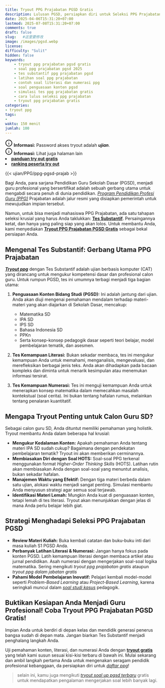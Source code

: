 ```yaml
---
title: Tryout PPG Prajabatan PGSD Gratis
description: Lulusan PGSD, persiapkan diri untuk Seleksi PPG Prajabatan 2025 dengan tryout gratis! Latihan soal Tes Substantif (Literasi, Numerasi, Penguasaan Konten) di sini.
date: 2025-04-06T15:31:20+07:00
lastmod: 2025-07-08T15:31:20+07:00
comments: true
draft: false 
slug:   #这里要修改
image: /images/pgsd.webp
license: 
difficulty: "Sulit"
hidden: false
keywords: 
    - tryout ppg prajabatan pgsd gratis
    - soal ppg prajabatan pgsd 2025
    - tes substantif ppg prajabatan pgsd
    - latihan soal ppg prajabatan
    - contoh soal literasi dan numerasi ppg
    - soal penguasaan konten pgsd
    - simulasi tes ppg prajabatan gratis
    - cara lulus seleksi ppg prajabatan
    - tryout ppg prajabatan gratis	
categories:
- tryout ppg
tags:
- 
waktu: 150 menit
jumlah: 100 
---
```


<div class="alert alert-info">
  <svg xmlns="http://www.w3.org/2000/svg" width="24" height="24" viewBox="0 0 24 24" fill="none" stroke="currentColor" stroke-width="2" stroke-linecap="round" stroke-linejoin="round" class="feather feather-info"><circle cx="12" cy="12" r="10"></circle><line x1="12" y1="16" x2="12" y2="12"></line>    <line x1="12" y1="8" x2="12.01" y2="8"></line>  </svg>
  <span><strong>Informasi:</strong> Password akses tryout adalah <b><i>ujian</b></i>.</span>
</div>
<div class="alert alert-info">
  <svg xmlns="http://www.w3.org/2000/svg" width="24" height="24" viewBox="0 0 24 24" fill="none" stroke="currentColor" stroke-width="2" stroke-linecap="round" stroke-linejoin="round" class="feather feather-info"><circle cx="12" cy="12" r="10"></circle><line x1="12" y1="16" x2="12" y2="12"></line>    <line x1="12" y1="8" x2="12.01" y2="8"></line>  </svg>
  <span><strong>Informasi:</strong> Lihat juga halaman lain<b> <li><a href="/ujian/cara-ikut-tryout-online-gratis">panduan try out gratis</a></li></b> <b><li><a href="/ujian/ranking-peserta-tryout">ranking peserta try out</a></li></b></span>
</div>



{{< ujian/PPG/ppg-pgsd-prajab >}}

Bagi Anda, para sarjana Pendidikan Guru Sekolah Dasar (PGSD), menjadi guru profesional yang bersertifikat adalah sebuah gerbang utama untuk mengabdi secara penuh di dunia pendidikan. *[Program Pendidikan Profesi Guru (PPG)](/mengenal-apa-itu-ppg-guru/)* Prajabatan adalah jalur resmi yang disiapkan pemerintah untuk mewujudkan impian tersebut.

Namun, untuk bisa menjadi mahasiswa PPG Prajabatan, ada satu tahapan seleksi krusial yang harus Anda taklukkan: **[Tes Substantif](/ujian/)**. Persaingannya ketat, dan hanya yang paling siap yang akan lolos. Untuk membantu Anda, kami menyediakan **[Tryout PPG Prajabatan PGSD Gratis](/ujian/ppg/tryout-ppg-prajab-pgsd/)** sebagai bekal persiapan Anda.

## Mengenal Tes Substantif: Gerbang Utama PPG Prajabatan

***[Tryout ppg](/categories/tryout-ppg/)*** dengan Tes Substantif adalah ujian berbasis komputer (CAT) yang dirancang untuk mengukur kompetensi dasar dan profesional calon guru. Untuk rumpun PGSD, tes ini umumnya terbagi menjadi tiga bagian utama:

1.  **Penguasaan Konten Bidang Studi (PGSD):** Ini adalah jantung dari ujian. Anda akan diuji mengenai pemahaman mendalam terhadap materi-materi yang akan diajarkan di Sekolah Dasar, mencakup:
    * Matematika SD
    * IPA SD
    * IPS SD
    * Bahasa Indonesia SD
    * PPKn
    * Serta konsep-konsep pedagogik dasar seperti teori belajar, model pembelajaran tematik, dan asesmen.

2.  **Tes Kemampuan Literasi:** Bukan sekadar membaca, tes ini mengukur kemampuan Anda untuk memahami, menganalisis, mengevaluasi, dan merefleksikan berbagai jenis teks. Anda akan dihadapkan pada bacaan kompleks dan diminta untuk menarik kesimpulan atau menemukan informasi tersirat.

3.  **Tes Kemampuan Numerasi:** Tes ini menguji kemampuan Anda untuk menerapkan konsep matematika dalam memecahkan masalah kontekstual (soal cerita). Ini bukan tentang hafalan rumus, melainkan tentang penalaran kuantitatif.

## Mengapa Tryout Penting untuk Calon Guru SD?

Sebagai calon guru SD, Anda dituntut memiliki pemahaman yang holistik. Tryout membantu Anda dalam beberapa hal krusial:

* **Mengukur Kedalaman Konten:** Apakah pemahaman Anda tentang materi IPA SD sudah cukup? Bagaimana dengan pendekatan pembelajaran tematik? Tryout ini akan memberikan cerminannya.
* **Membiasakan Diri dengan Soal HOTS:** Soal-soal PPG terkenal menggunakan format *Higher-Order Thinking Skills* (HOTS). Latihan rutin akan membiasakan Anda dengan soal-soal yang menuntut analisis, bukan sekadar hafalan.
* **Manajemen Waktu yang Efektif:** Dengan tiga materi berbeda dalam satu ujian, alokasi waktu menjadi sangat penting. Simulasi membantu Anda menyusun strategi agar semua soal terjawab.
* **Identifikasi Materi Lemah:** Mungkin Anda kuat di penguasaan konten, tetapi lemah di tes literasi. Tryout akan menunjukkan dengan jelas di mana Anda perlu belajar lebih giat.

## Strategi Menghadapi Seleksi PPG Prajabatan PGSD

* **Review Materi Kuliah:** Buka kembali catatan dan buku-buku inti dari masa kuliah S1 PGSD Anda.
* **Perbanyak Latihan Literasi & Numerasi:** Jangan hanya fokus pada konten PGSD. Latih kemampuan literasi dengan membaca artikel atau jurnal pendidikan. Asah numerasi dengan mengerjakan soal-soal logika matematika. Sering mengikuti *tryout ppg prajabatan gratis* ataupun *tryout ppg dalam jabatan gratis*
* **Pahami Model Pembelajaran Inovatif:** Pelajari kembali model-model seperti *Problem-Based Learning* atau *Project-Based Learning*, karena seringkali muncul dalam *[soal studi kasus](/ujian/ppg/tryout-ppg-paud-soal-studi-kasus/)* pedagogik.

## Buktikan Kesiapan Anda Menjadi Guru Profesional! Coba Tryout PPG Prajabatan PGSD Gratis!

Impian Anda untuk berdiri di depan kelas dan mendidik generasi penerus bangsa sudah di depan mata. Jangan biarkan Tes Substantif menjadi penghalang langkah Anda.

Uji pemahaman konten, literasi, dan numerasi Anda dengan **[tryout gratis](/ujian/)** yang telah kami susun sesuai kisi-kisi terbaru di bawah ini. Mulai sekarang dan ambil langkah pertama Anda untuk mengenakan seragam pendidik profesional kebanggaan, da persiapkan diri untuk *[daftar ppg](/cara-daftar-ppg-prajab-2025/)*!  

>selain ini, kamu juga mengikuti *[tryout soal up pgsd terbaru](/ujian/ppg/soal-up-ppg-pgsd-terbaru/)* gratis untuk mendapatkan pengalaman mengerjakan soal lebih banyak lagi.